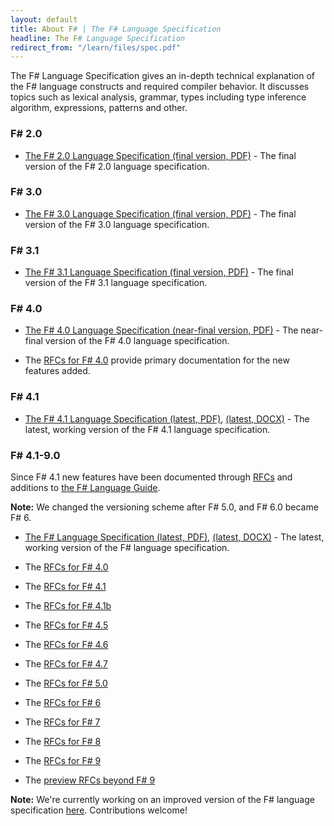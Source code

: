 ```yaml
---
layout: default
title: About F# | The F# Language Specification
headline: The F# Language Specification
redirect_from: "/learn/files/spec.pdf"
---
```


The F# Language Specification gives an in-depth
technical explanation of the F# language constructs and required compiler behavior.
It discusses topics such as lexical analysis, grammar, types including type inference
algorithm, expressions, patterns and other.

### F# 2.0

* [The F# 2.0 Language Specification (final version, PDF)](2.0/FSharpSpec-2.0-April-2012.pdf) - The final version of the F# 2.0 language
    specification.

### F# 3.0

* [The F# 3.0 Language Specification (final version, PDF)](3.0/FSharpSpec-3.0-final.pdf) - The final version of the F# 3.0 language
    specification.

### F# 3.1

* [The F# 3.1 Language Specification (final version, PDF)](3.1/FSharpSpec-3.1-final.pdf) - The final version of the F# 3.1 language specification.

### F# 4.0

* [The F# 4.0 Language Specification (near-final version, PDF)](4.0/FSharpSpec-4.0-final.pdf) - The near-final version of the F# 4.0 language specification.

* The [RFCs for F# 4.0](https://github.com/fsharp/fslang-design/tree/master/FSharp-4.0) provide primary documentation for the new features added.

### F# 4.1

* [The F# 4.1 Language Specification (latest, PDF)](4.1/FSharpSpec-4.1-latest.pdf), [(latest, DOCX)](4.1/FSharpSpec-4.1-latest.docx) - The latest, working version of the F# 4.1  language specification.

### F# 4.1-9.0

Since F# 4.1 new features have been documented through [RFCs](https://github.com/fsharp/fslang-design) and additions to [the F# Language Guide](https://docs.microsoft.com/en-us/dotnet/fsharp/).

**Note:** We changed the versioning scheme after F# 5.0, and F# 6.0 became F# 6.

* [The F# Language Specification (latest, PDF)](4.1/FSharpSpec-4.1-latest.pdf), [(latest, DOCX)](4.1/FSharpSpec-4.1-latest.docx) - The latest, working version of the F# language specification.

* The [RFCs for F# 4.0](https://github.com/fsharp/fslang-design/tree/master/FSharp-4.0)

* The [RFCs for F# 4.1](https://github.com/fsharp/fslang-design/tree/master/FSharp-4.1)

* The [RFCs for F# 4.1b](https://github.com/fsharp/fslang-design/tree/master/FSharp-4.1b)

* The [RFCs for F# 4.5](https://github.com/fsharp/fslang-design/tree/master/FSharp-4.5)

* The [RFCs for F# 4.6](https://github.com/fsharp/fslang-design/tree/master/FSharp-4.6)

* The [RFCs for F# 4.7](https://github.com/fsharp/fslang-design/tree/master/FSharp-4.7)

* The [RFCs for F# 5.0](https://github.com/fsharp/fslang-design/tree/master/FSharp-5.0)

* The [RFCs for F# 6](https://github.com/fsharp/fslang-design/tree/master/FSharp-6.0)

* The [RFCs for F# 7](https://github.com/fsharp/fslang-design/tree/master/FSharp-7.0)

* The [RFCs for F# 8](https://github.com/fsharp/fslang-design/tree/master/FSharp-8.0)

* The [RFCs for F# 9](https://github.com/fsharp/fslang-design/tree/master/FSharp-9.0)

* The [preview RFCs beyond F# 9](https://github.com/fsharp/fslang-design/tree/master/preview)

**Note:** We're currently working on an improved version of the F# language specification [here](https://github.com/fsharp/fslang-spec/). Contributions welcome!
